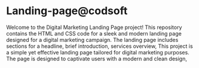 # Landing-page@codsoft
Welcome to the Digital Marketing Landing Page project! This repository contains the HTML and CSS code for a sleek and modern landing page designed for a digital marketing campaign.
The landing page includes sections for a headline, brief introduction, services overview,
This project is a simple yet effective landing page tailored for digital marketing purposes. The page is designed to captivate users with a modern and clean design,
